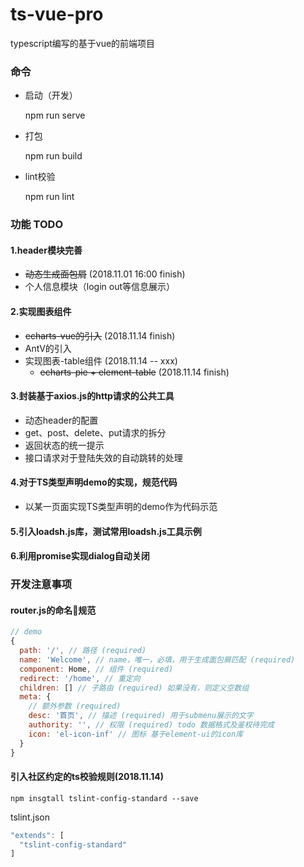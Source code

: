 # ts-vue-pro
typescript编写的基于vue的前端项目

### 命令

  - 启动（开发）

    npm run serve

  - 打包

    npm run build

  - lint校验

    npm run lint

### 功能 TODO

#### 1.header模块完善

  - ~~动态生成面包屑~~ (2018.11.01 16:00 finish)
  - 个人信息模块（login out等信息展示）

#### 2.实现图表组件

  - ~~echarts-vue的引入~~ (2018.11.14 finish)
  - AntV的引入
  - 实现图表-table组件 (2018.11.14 -- xxx)
    - ~~echarts-pie + element-table~~ (2018.11.14 finish)

#### 3.封装基于axios.js的http请求的公共工具

  - 动态header的配置
  - get、post、delete、put请求的拆分
  - 返回状态的统一提示
  - 接口请求对于登陆失效的自动跳转的处理

#### 4.对于TS类型声明demo的实现，规范代码

  - 以某一页面实现TS类型声明的demo作为代码示范

#### 5.引入loadsh.js库，测试常用loadsh.js工具示例

#### 6.利用promise实现dialog自动关闭

### 开发注意事项

#### router.js的命名规范

```javascript
// demo
{
  path: '/', // 路径 (required)
  name: 'Welcome', // name，唯一，必填，用于生成面包屑匹配 (required)
  component: Home, // 组件 (required)
  redirect: '/home', // 重定向 
  children: [] // 子路由 (required) 如果没有，则定义空数组
  meta: {
    // 额外参数 (required)
    desc: '首页', // 描述 (required) 用于submenu展示的文字
    authority: '', // 权限 (required) todo 数据格式及鉴权待完成
    icon: 'el-icon-inf' // 图标 基于element-ui的icon库
  }
}
```

#### 引入社区约定的ts校验规则(2018.11.14)

```shell
npm insgtall tslint-config-standard --save
```

tslint.json
```javascript
"extends": [
  "tslint-config-standard"
]
```